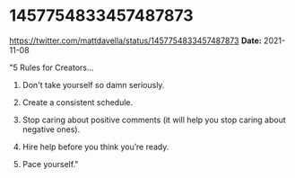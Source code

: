 # 1457754833457487873
https://twitter.com/mattdavella/status/1457754833457487873
**Date:** 2021-11-08

"5 Rules for Creators...
1. Don't take yourself so damn seriously.
2. Create a consistent schedule.
3. Stop caring about positive comments (it will help you stop caring about negative ones).
4. Hire help before you think you’re ready.

5. Pace yourself."
